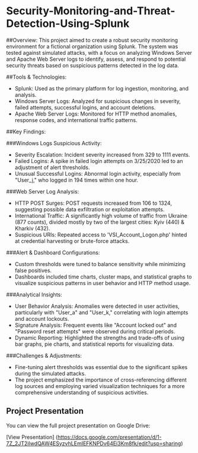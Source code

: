 # Security-Monitoring-and-Threat-Detection-Using-Splunk

##Overview: 
This project aimed to create a robust security monitoring environment for a fictional organization using Splunk. The system was tested against simulated attacks, with a focus on analyzing Windows Server and Apache Web Server logs to identify, assess, and respond to potential security threats based on suspicious patterns detected in the log data.

##Tools & Technologies:

  -  Splunk: Used as the primary platform for log ingestion, monitoring, and analysis.
  -  Windows Server Logs: Analyzed for suspicious changes in severity, failed attempts, successful logins, and account deletions.
  -  Apache Web Server Logs: Monitored for HTTP method anomalies, response codes, and international traffic patterns.

##Key Findings:

###Windows Logs Suspicious Activity:
  -  Severity Escalation: Incident severity increased from 329 to 1111 events.
  -  Failed Logins: A spike in failed login attempts on 3/25/2020 led to an adjustment of alert thresholds.
  -  Unusual Successful Logins: Abnormal login activity, especially from "User_j," who logged in 194 times within one hour.

###Web Server Log Analysis:
  -  HTTP POST Surges: POST requests increased from 106 to 1324, suggesting possible data exfiltration or exploitation attempts.
  -  International Traffic: A significantly high volume of traffic from Ukraine (877 counts), divided mostly by two of the largest cities:  Kyiv (440) & Kharkiv (432).
  -  Suspicious URIs: Repeated access to 'VSI_Account_Logon.php' hinted at credential harvesting or brute-force attacks.

###Alert & Dashboard Configurations:
  -  Custom thresholds were tuned to balance sensitivity while minimizing false positives.
  -  Dashboards included time charts, cluster maps, and statistical graphs to visualize suspicious patterns in user behavior and HTTP method usage.

###Analytical Insights:
  -  User Behavior Analysis: Anomalies were detected in user activities, particularly with "User_a" and "User_k," correlating with login attempts and account lockouts.
  -  Signature Analysis: Frequent events like "Account locked out" and "Password reset attempts" were observed during critical periods.
  -  Dynamic Reporting: Highlighted the strengths and trade-offs of using bar graphs, pie charts, and statistical reports for visualizing data.

###Challenges & Adjustments:
  -  Fine-tuning alert thresholds was essential due to the significant spikes during the simulated attacks.
  -  The project emphasized the importance of cross-referencing different log sources and employing varied visualization techniques for a more comprehensive understanding of suspicious activities.

## Project Presentation

You can view the full project presentation on Google Drive:

[View Presentation] (https://docs.google.com/presentation/d/1-7Z_2JT2iIwdQAW4ESyzvhLEmIEFKNPDv64Ei3Km8fk/edit?usp=sharing)
